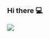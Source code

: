 ### Hi there 💻

<a href="https://www.linkedin.com/in/liliia-saleck/" target="_blank"><img src="https://img.icons8.com/color/96/000000/linkedin-2.png"/></a>

